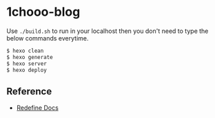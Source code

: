 # 1chooo-blog

Use `./build.sh` to run in your localhost then you don't need to type the below commands everytime.
```bash
$ hexo clean
$ hexo generate
$ hexo server
$ hexo deploy
```

Reference
---
- [Redefine Docs](https://redefine-docs.ohevan.com/en/introduction)